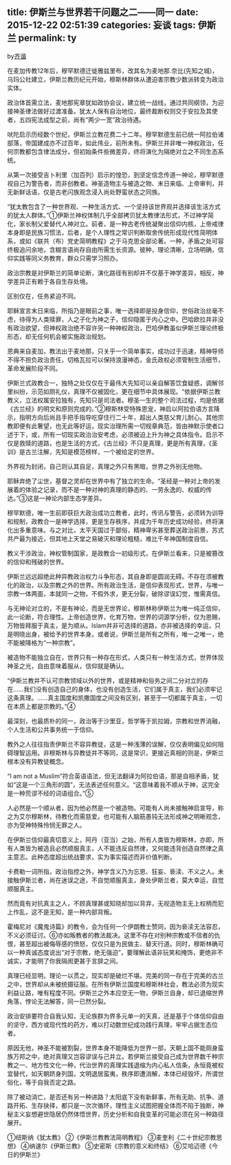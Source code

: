 title: 伊斯兰与世界若干问题之二——同一
date: 2015-12-22 02:51:39
categories: 妄谈
tags: 伊斯兰
permalink: ty
---
by[齐谐](http://caute.net/about/)

在麦加传教12年后，穆罕默德迁徙雅兹里布，改其名为麦地那.奈比(先知之城)，乌玛公社建立，伊斯兰教历纪元开始，穆斯林群体从遭迫害宗教少数派转变为政治实体。

政治体首需立法，麦地那宪章犹如政协会议，建立统一战线，通过共同纲领，为迎接神圣律法做好过渡准备。犹太人保有自治地位，最终裁断权则交于安拉及其使者，五四宪法成型之前，尚有“两少一宽”政治待遇。
<!--more-->

吠陀启示历经数个世纪，伊斯兰立教花费二十二年。穆罕默德生前已统一阿拉伯诸部落，帝国建成亦不过百年，如此伟业，前所未有。伊斯兰并非唯一神权政治，任何宗教都包含律法成分，但初始条件些微差异，终将演化为隔绝对立之不同生态系统。

从第一次接受吉卜利里（加百列）启示的惶恐，到坚定信念传道一神论，穆罕默德视自己为警告者，而非创教者。神圣造物主与被造之物、末日来临、上帝审判，并无新鲜话语，仅是古老闪族观念浸入尚处野蛮状态之同族。

“犹太教包含了一种世界观、一种生活方式、一个坚持该世界观并选择该生活方式的犹太人群体。”①伊斯兰神权体制几乎全部拷贝犹太教律法形式，不过神学简化，家长制父爱替代人神对立。前者，是一种古老传统凝聚出信仰内核，上帝戒律本身即是民族习惯法，后者，是个人理性之常识判断取舍传统形成现代性简明体系，或如《联共（布）党史简明教程》之于马克思全部论著。一种，矛盾之处可容终极追问余地，含糊言语尚存自由所需生长资源。彼种，理论清晰，立场明确，信仰实践等同义务教育，群众只需学习照办。

政治宗教是对伊斯兰的简单论断，演化路径有别却并不仅基于神学差异，相反，神学差异正有赖于各自生存处境。

区别仅在，任务紧迫不同。

耶稣宣言末日来临，所指乃是眼前之事，唯一选择即是投身信仰，世俗政治丝毫不虑，待得为人类赎罪，人之子化为神之子，信仰隐匿于内心之中。巴哈欧拉并非没有政治欲望，但神权政治绝不容许另一种神权政治，巴哈伊教虽似伊斯兰理论终极形态，却无任何机会被实施政治规划。

恩典来自麦加，教法出于麦地那，只关乎一个简单事实，成功过于迅速，精神导师不得不担负政治责任，切格瓦拉可以保持浪漫神态，金氏政权必须管制生活细节，革命发展阶段不同。

伊斯兰式政教合一，独特之处仅仅在于最伟大先知可以亲自解答饮食疑惑，调解邻里纠纷，示范如厕礼仪，真理不仅被固化，更在细节中具体展现。“依据伊斯兰教教义，立法权属安拉独有，先知只是司法者。穆圣一生的整个司法过程，均是依据《古兰经》的明文和原则完成的。”②穆斯林受特殊恩宠，神启以阿拉伯语方言降示，指明方向后尚且手把手指导吃穿住行二十年，超出人类慈父育儿耐心。其他宗教即便有此奢望，也无此等好运，现实治理所需一切规章典范，皆由神默示使者口述于下，或，所有一切现实政治治安考虑，必须被迫上升为神之具体指令。启示不仅是救赎的道路，也是生活的方式，《古兰经》不只是真理，更是所有真理，《圣训》是古兰注解，先知是模范榜样，一个被给定的世界。

外界视为封闭，自己则认其自足，真理之外只有黑暗，世界之外别无他物。

耶稣弃绝了尘世，基督之灵却在世界中有了独立的生命。“圣经是一种对上帝的发展着的体验之记录，而不是一种对神的真理的静态的、一劳永逸的、权威的传达。”③这是一神论内部生态学差异。

穆罕默德，唯一生前即获巨大政治成功立教者，此时，传讯与警告，必须转为训导和规制，政教合一是神学选择，更是生存秩序，并成为千年历史成功经验，终将演化出多重意味。与之对比，太平天国过于鄙俗，精神卑劣甚至葬送政治前景，苏式共产最为接近，但其地上天堂之易破灭和理论粗糙，难比千年神国制度自信。

教义干涉政治，神权管制国家，是政教合一初级形式，在伊斯兰看来，只是被篡改的信仰和残破的世界。

伊斯兰远远超绝此种异教政治权力斗争形态，其自身即是圆润无碍。不存在须被教化的政治，以及宗教之外的世界。所有政治生活，是信仰表现形式，世界，与唯一宗教一体两面，本就同一之物，不假外求，更无分裂，破除谬误幻觉，惟需真信。

与无神论对立的，不是有神论，而是无世界论，穆斯林称伊斯兰为唯一纯正信仰，此一论断，符合理性。上帝创造世界，化育万物，世界的词源学分析，仅为恩赐，万物皆拜服于真主，是为顺从。Islam并非可选择的道路，亦非被选择的幸运，只是明晓出身，被给予的世界本身。或者说，伊斯兰是所有之所有，唯一之唯一，绝不能被降格为“一种宗教”。

被造物不能独立自在，世界只有一种存在形式，人类只有一种生活方式，世界体现神圣之光，自由意味着服从，信仰就是确认。

“伊斯兰教并不认可宗教领域以外的世界，或是精神和俗务之间二分对立的存在……我们没有创造自己的身体，也没有创造生活，它们属于真主，我们必须牢记这条真理。……真主国度和凯撒国度之间没有区别，甚至于一切都属于真主，一切在本质上都是宗教的。”④

最深刻，也最质朴的同一，政治等于沙里亚，哲学等于凯拉姆，宗教和世界消融，个人生活和公共事务统一于信仰。

教外之人往往指责伊斯兰不容异教徒，这是一种浅薄的误解，仅仅表明偏见如何阻碍理智运用。非穆斯林与异教徒并不等同，这是常识，更接近真相的则是，伊斯兰根本没有异教徒概念。

“I am not a Muslim”符合英语语法，但无法翻译为阿拉伯语，那是自相矛盾，犹如“这是一个三角形的圆”，无法表述任何意义。“这意味着我不顺从于神，这完全是一种荒谬不经的词语组合。”⑤

人必然是一个顺从者，因为他必然是一个被造物。可能有人尚未接触神启宣导，称之为艾尔穆斯林，待教化而需慈爱。也可能有人脑筋愚钝无法形成神之明晰观念，亦为受神特殊怜悯无罪之人。

在伊斯兰信仰最真切意义上，阿丹（亚当）之始，所有人类皆为穆斯林，亦即，所有人类皆为被造且必然顺服真主，人不能违反自然律，又何能违背创造自然律之真主意志。此种态度超出统战要求，实为事实描述而非价值判断。

卡费勒一词所指，政治指控之外，神学含义乃为忘恩、狂妄、亵渎、不义之人。未接触伊斯兰者，尚在迷误之途，不自觉顺服真主，身处伊斯兰者，莫大幸运，自觉顺服真主。

然而竟有对抗真主之人，不顾真理甚或知晓却加以背弃，无视造物主无上权柄而犯上作乱，这不是无知，是一种内部背叛。

霍梅尼对《魔鬼诗篇》的教令，会为任何一个伊朗教士赞同，因为亵渎无法容忍，不义必须征讨。⑥亦如叛教者的教法裁决。这里不存在对别种宗教或不信者的仇恨，甚至超出被侮辱感的愤怒，仅仅只是为民做主、替天行道。同时，穆斯林确可以一种真诚态度说出“对于宗教，绝无强迫”，要理解此语非玩笑和掩饰，更绝非不诚实，才能明了你我隔阂更甚于言辞之间。

真理已经显明，理论一以贯之，现实却是破烂不堪。完美的同一存在于完美的古兰之中，世界却从未被统摄征服。在所有伊斯兰国度和穆斯林社会，教法必须为现实利益让路，唯有程度不同。伊斯兰之外本应空无一物，伊斯兰自身，却已退缩世界角落，悖论无法解答，同一已然分裂。

政治安排要符合自我认知，无论族群为界多元单一的天真，还是基于个体信仰自由的坚守，西方或现代性的药方，难以打动数世纪成功践行真理，牢牢占据生态位者。

原因无他，神圣不能被割裂，世界本身不能降低为世界一部，天朝上国不能厕身蛮族万邦之中，绝对真理又岂容谬误与己并立。若伊斯兰接受自己成为世界数千种宗教之一、地方性文化一种，代治世界的真理实践退缩为内心私人信条，永恒竟被权宜替代，如天朝跻身列国，文明退居蛮夷，秩序即遭消解，本体已经毁坏，所谓世俗化，等于自我否定之路。

除了被动消亡，是否还有另一种进路？太阳底下没有新鲜事，所有无助、抗争、道路开拓、生存抉择，都只是一次次循环，理性主义试图把握全体而不陷于独断，神秘主义妄想避世隐居仍然体悟世界，历史分析和自我变革的可能必须在另一种路径展开。

①纽斯纳《犹太教》
②《伊斯兰教教法简明教程》
③麦奎利《二十世纪宗教思想》
④纳速尔《伊斯兰教》
⑤史密斯《宗教的意义和终结》
⑥艾哈迈德《今日的伊斯兰》
